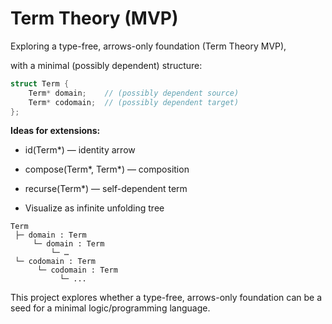 
# Term Theory (MVP)
Exploring a type-free, arrows-only foundation (Term Theory MVP),

with a minimal (possibly dependent) structure:

```cpp
struct Term {
    Term* domain;    // (possibly dependent source)
    Term* codomain;  // (possibly dependent target)
};
```


**Ideas for extensions:**

- id(Term*) — identity arrow

- compose(Term*, Term*) — composition

- recurse(Term*) — self-dependent term

- Visualize as infinite unfolding tree


```
Term
 ├─ domain : Term
	 └─ domain : Term
		 └─ …
 └─ codomain : Term
      └─ codomain : Term
           └─ ...
```

This project explores whether a type-free, arrows-only foundation can be a seed for a minimal logic/programming language.